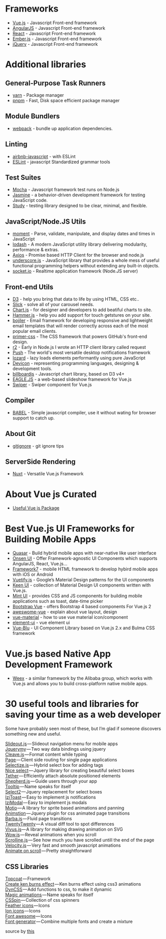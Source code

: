 # Frameworks
- [Vue.js](https://github.com/vuejs/vue) - Javascript Front-end framework
- [AngularJS](https://angularjs.org/) - Javascript Front-end framework
- [React](https://reactjs.org/) - Javascript Front-end framework
- [Ember.js](https://www.emberjs.com/) - Javascript Front-end framework
- [jQuery](https://jquery.com/) - Javascript Front-end framework

# Additional libraries
## General-Purpose Task Runners
- [yarn](https://github.com/yarnpkg/yarn) - Package manager
- [pnpm](https://pnpm.js.org) - Fast, Disk space efficient package manager
## Module Bundlers
- [webpack](https://github.com/webpack/webpack) - bundle up application dependencies.
## Linting
- [airbnb-javascript](https://github.com/airbnb/javascript) - with ESLint
- [ESLint](https://github.com/eslint/eslint) - javascript Standardized grammar tools
## Test Suites
- [Mocha](https://mochajs.org/) - Javascript framework test runs on Node.js
- [Jasmine](https://jasmine.github.io/) - a behavior-driven development framework for testing JavaScript code.
- [Study](https://github.com/dollarshaveclub/study) - testing library designed to be clear, minimal, and flexible.
## JavaScript/Node.JS Utils
- [moment](https://github.com/moment/moment/) - Parse, validate, manipulate, and display dates and times in JavaScript
- [lodash](https://github.com/lodash/lodash) - A modern JavaScript utility library delivering modularity, performance & extras.
- [Axios](https://github.com/axios/axios) - Promise based HTTP Client for the browser and node.js
- [underscore.js](http://underscorejs.org/) - JavaScript library that provides a whole mess of useful functional programming helpers without extending any built-in objects.
- [socket.io](https://socket.io/) - Realtime application framework (Node.JS server)
## Front-end Utils
- [D3](https://d3js.org/) - help you bring that data to life by using HTML, CSS etc..
- [Slick](http://kenwheeler.github.io/slick/) - solve all of your carousel needs.
- [Chart.js](http://www.chartjs.org/) - for designer and developers to add beatiful charts to site.
- [Hammer.js](http://hammerjs.github.io/) - help you add support for touch getstures on your site.
- [bojiler](http://bojler.slicejack.com/) - Email framework for developing responsive and lightweight email templates that will render correctly across each of the most popular email clients.
- [primer-css](http://primercss.io/) - The CSS framework that powers GitHub's front-end design.
- [r2](https://github.com/mikeal/r2) - Early in Node.js I wrote an HTTP client library called request
- [Push](https://pushjs.org/) - The world's most versatile desktop notifications framework
- [lozard](https://github.com/ApoorvSaxena/lozad.js) - lazy loads elements performantly using pure JavaScript
- [Devicon](http://konpa.github.io/devicon/) - representing programming languages, designing & development tools.
- [billboardjs](https://naver.github.io/billboard.js/) - Javascript chart library, based on D3 v4+
- [EAGLE.JS](https://zulko.github.io/eaglejs-demo/#/) - a web-based slideshow framework for Vue.js
- [Swiper](https://github.com/surmon-china/vue-awesome-swiper) - Swiper component for Vue.js
## Compiler
- [BABEL](https://github.com/babel/babel) - Simple javascript compiler, use it without wating for browser support to catch up.
## About Git
- [gitignore](https://github.com/github/gitignore) - git ignore tips
## ServerSide Rendering
- [Nuxt](https://github.com/nuxt/nuxt.js) - Versatile Vue.js Framework


# About Vue js Curated
- [Useful Vue js Package](https://curated.vuejs.org/)

# Best Vue.js UI Frameworks for Building Mobile Apps
- [Quasar](http://quasar-framework.org/) - Build hybrid mobile apps with near-native like user interface
- [Onsen UI](https://onsen.io/vue/) - Offer Framework-agnostic UI Components which supports AngularJS, React, Vue.js...
- [Framework7](https://framework7.io/) - mobile HTML framework to develop hybird mobile apps with iOS or Android
- [Vuetify.js](https://vuetifyjs.com/) - Google’s Material Design patterns for the UI components
- [Keen UI](https://josephuspaye.github.io/Keen-UI/#/ui-alert) - collection of Material Design UI components written with Vue.js.
- [Mint UI](https://mint-ui.github.io/#!/en) - provides CSS and JS components for building mobile applications such as toast, date-time picker
- [Bootstrap Vue](https://bootstrap-vue.js.org/) - offers Bootstrap 4 based components For Vue.js 2
- [aweswome-vue](https://github.com/vuejs/awesome-vue) - explain about vue layout, design
- [vue-material](http://vuematerial.io/#/) - how to use vue material icon/component
- [element-ui](https://github.com/ElemeFE/element) - vue element ui
- [Vue-Blu](https://chenz24.github.io/vue-blu/#/) - UI Component Library based on Vue.js 2.x and Bulma CSS framework

# Vue.js based Native App Development Framework
- [Weex](https://weex-project.io/) - a similar framework by the Alibaba group, which works with Vue.js and allows you to build cross-platform native mobile apps.

# 30 useful tools and libraries for saving your time as a web developer

Some have probably seen most of these, but I’m glad if someone discovers something new and useful.

[Slideout.js](https://slideout.js.org/) — Slideout navigation menu for mobile apps  
[Jquerymy](http://jquerymy.com) — Two way data bindings using jquery  
[Cleave.js](http://nosir.github.io/cleave.js/) — Format content while typing  
[Page ](http://smalljs.org/client-side-routing/page/)— Client side routing for single page applications  
[Selectize.js](http://selectize.github.io/selectize.js/) — Hybrid select box for adding tags  
[Nice select](http://hernansartorio.com/jquery-nice-select/) — Jquery library for creating beautiful select boxes  
[Tether](http://tether.io/) — Efficiently attach absolute positioned elements  
[Shepherd.js](https://github.com/HubSpot/shepherd) — Guide users through your app  
[Tooltip](https://github.com/HubSpot/tooltip) — Name speaks for itself  
[Select2](https://select2.github.io/) — Jquery replacement for select boxes  
[IziToast](http://izitoast.marcelodolce.com/) — Easy to implement js notifications  
[IziModal](http://izimodal.marcelodolce.com/) — Easy to implement js modals  
[Motio](http://darsa.in/motio/#!introduction) — A library for sprite based animations and panning  
[Animstion](http://git.blivesta.com/animsition/) — Jquery plugin for css animated page transitions  
[Barba.js](https://github.com/luruke/barba.js) — Fluid page transitions  
[TwentyTwenty](http://zurb.com/playground/twentytwenty) — A visual diff tool to spot differences  
[Vivus.js](https://github.com/maxwellito/vivus#vivusjs)— A library for making drawing animation on SVG  
[Wow.js](http://mynameismatthieu.com/WOW/) — Reveal animations when you scroll  
[Scrolline.js](https://github.com/anthonyly/Scrolline.js) — See how much you have scrolled untill the end of the page  
[Velocity.js](http://velocityjs.org/) — Very fast and smooth javascript animations  
[Animate on scroll](http://michalsnik.github.io/aos/) — Pretty straightforward

## [](#css-libraries)CSS Libraries

[Topcoat](http://topcoat.io/) — Framework  
[Create ken burns effect](https://www.kirupa.com/html5/ken_burns_effect_css.htm) — Ken burns effect using css3 animations  
[DynCSS](http://www.vittoriozaccaria.net/dyn-css/) — Add functions to css, to make it dynamic  
[Magic animations ](https://www.minimamente.com/example/magic_animations/)— Name speaks for itself  
[CSSpin ](https://webkul.github.io/csspin/)— Collection of css spinners  
[Feather icons ](https://feathericons.com/)— Icons  
[Ion icons](http://ionicons.com/) — Icons  
[Font awesome](http://fontawesome.io/) — Icons  
[Font generator](http://brandmark.io/font-generator/) — Combine multiple fonts and create a mixture


source by [this](https://www.codementor.io/wapjude/30-useful-tools-and-libraries-for-saving-your-time-as-a-web-developer-bvvndpv3u)

